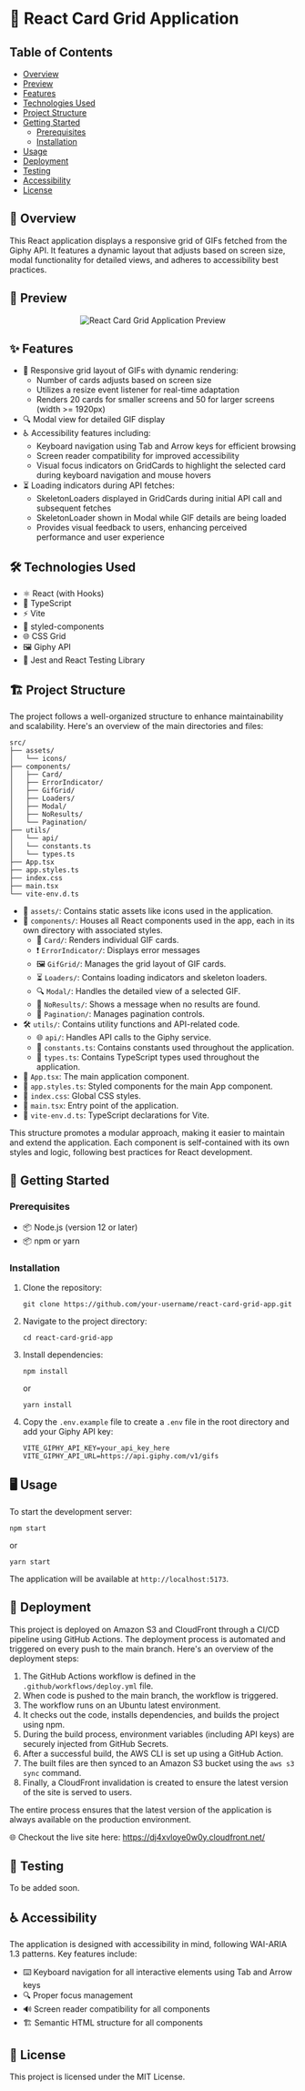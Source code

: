 # 🎴 React Card Grid Application

## Table of Contents

- [Overview](#overview)
- [Preview](#preview)
- [Features](#features)
- [Technologies Used](#technologies-used)
- [Project Structure](#project-structure)
- [Getting Started](#getting-started)
  - [Prerequisites](#prerequisites)
  - [Installation](#installation)
- [Usage](#usage)
- [Deployment](#deployment)
- [Testing](#testing)
- [Accessibility](#accessibility)
- [License](#license)

## 📝 Overview

This React application displays a responsive grid of GIFs fetched from the Giphy API. It features a dynamic layout that adjusts based on screen size, modal functionality for detailed views, and adheres to accessibility best practices.

## 👀 Preview

<p align="center">
  <img src="./public/preview.gif" alt="React Card Grid Application Preview">
</p>

## ✨ Features

- 📱 Responsive grid layout of GIFs with dynamic rendering:
  - Number of cards adjusts based on screen size
  - Utilizes a resize event listener for real-time adaptation
  - Renders 20 cards for smaller screens and 50 for larger screens (width >= 1920px)
- 🔍 Modal view for detailed GIF display
- ♿ Accessibility features including:
  - Keyboard navigation using Tab and Arrow keys for efficient browsing
  - Screen reader compatibility for improved accessibility
  - Visual focus indicators on GridCards to highlight the selected card during keyboard navigation and mouse hovers
- ⏳ Loading indicators during API fetches:
  - SkeletonLoaders displayed in GridCards during initial API call and subsequent fetches
  - SkeletonLoader shown in Modal while GIF details are being loaded
  - Provides visual feedback to users, enhancing perceived performance and user experience

## 🛠️ Technologies Used

- ⚛️ React (with Hooks)
- 📘 TypeScript
- ⚡ Vite
- 💅 styled-components
- 🌐 CSS Grid
- 🖼️ Giphy API
- 🧪 Jest and React Testing Library

## 🏗️ Project Structure

The project follows a well-organized structure to enhance maintainability and scalability. Here's an overview of the main directories and files:

```
src/
├── assets/
│   └── icons/
├── components/
│   ├── Card/
│   ├── ErrorIndicator/
│   ├── GifGrid/
│   ├── Loaders/
│   ├── Modal/
│   ├── NoResults/
│   └── Pagination/
├── utils/
│   └── api/
│   └── constants.ts
│   └── types.ts
├── App.tsx
├── app.styles.ts
├── index.css
├── main.tsx
└── vite-env.d.ts
```

- 📁 `assets/`: Contains static assets like icons used in the application.
- 📁 `components/`: Houses all React components used in the app, each in its own directory with associated styles.
  - 🎴 `Card/`: Renders individual GIF cards.
  - ❗ `ErrorIndicator/`: Displays error messages
  - 🖼️ `GifGrid/`: Manages the grid layout of GIF cards.
  - ⏳ `Loaders/`: Contains loading indicators and skeleton loaders.
  - 🔍 `Modal/`: Handles the detailed view of a selected GIF.
  - 🚫 `NoResults/`: Shows a message when no results are found.
  - 📄 `Pagination/`: Manages pagination controls.
- 🛠️ `utils/`: Contains utility functions and API-related code.
  - 🌐 `api/`: Handles API calls to the Giphy service.
  - 📄 `constants.ts`: Contains constants used throughout the application.
  - 📄 `types.ts`: Contains TypeScript types used throughout the application.
- 📄 `App.tsx`: The main application component.
- 💅 `app.styles.ts`: Styled components for the main App component.
- 🎨 `index.css`: Global CSS styles.
- 🚀 `main.tsx`: Entry point of the application.
- 📝 `vite-env.d.ts`: TypeScript declarations for Vite.

This structure promotes a modular approach, making it easier to maintain and extend the application. Each component is self-contained with its own styles and logic, following best practices for React development.

## 🚀 Getting Started

### Prerequisites

- 📦 Node.js (version 12 or later)
- 📦 npm or yarn

### Installation

1. Clone the repository:

   ```
   git clone https://github.com/your-username/react-card-grid-app.git
   ```

2. Navigate to the project directory:

   ```
   cd react-card-grid-app
   ```

3. Install dependencies:

   ```
   npm install
   ```

   or

   ```
   yarn install
   ```

4. Copy the `.env.example` file to create a `.env` file in the root directory and add your Giphy API key:
   ```
   VITE_GIPHY_API_KEY=your_api_key_here
   VITE_GIPHY_API_URL=https://api.giphy.com/v1/gifs
   ```

## 🖥️ Usage

To start the development server:

```
npm start
```

or

```
yarn start
```

The application will be available at `http://localhost:5173`.

## 🚢 Deployment

This project is deployed on Amazon S3 and CloudFront through a CI/CD pipeline using GitHub Actions. The deployment process is automated and triggered on every push to the main branch. Here's an overview of the deployment steps:

1. The GitHub Actions workflow is defined in the `.github/workflows/deploy.yml` file.
2. When code is pushed to the main branch, the workflow is triggered.
3. The workflow runs on an Ubuntu latest environment.
4. It checks out the code, installs dependencies, and builds the project using npm.
5. During the build process, environment variables (including API keys) are securely injected from GitHub Secrets.
6. After a successful build, the AWS CLI is set up using a GitHub Action.
7. The built files are then synced to an Amazon S3 bucket using the `aws s3 sync` command.
8. Finally, a CloudFront invalidation is created to ensure the latest version of the site is served to users.

The entire process ensures that the latest version of the application is always available on the production environment.

🌐 Checkout the live site here: https://dj4xvloye0w0y.cloudfront.net/

## 🧪 Testing

To be added soon.

## ♿ Accessibility

The application is designed with accessibility in mind, following WAI-ARIA 1.3 patterns. Key features include:

- ⌨️ Keyboard navigation for all interactive elements using Tab and Arrow keys
- 🔍 Proper focus management
- 🔊 Screen reader compatibility for all components
- 🏗️ Semantic HTML structure for all components

## 📄 License

This project is licensed under the MIT License.
